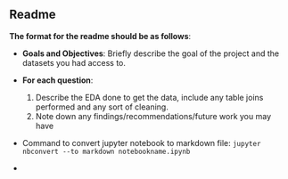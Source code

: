 
## Readme

**The format for the readme should be as follows**:

* **Goals and Objectives**:
    Briefly describe the goal of the project and the datasets you had access to. 

* **For each question**:
    1. Describe the EDA done to get the data, include any table joins performed and any sort of cleaning.
    2. Note down any findings/recommendations/future work you may have

* Command to convert jupyter notebook to markdown file:
    ```jupyter nbconvert --to markdown notebookname.ipynb```
    
* 
